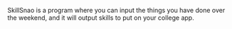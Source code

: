 SkillSnao is a program where you can input the things you have done over the weekend, and it will output skills to put on your college app.
